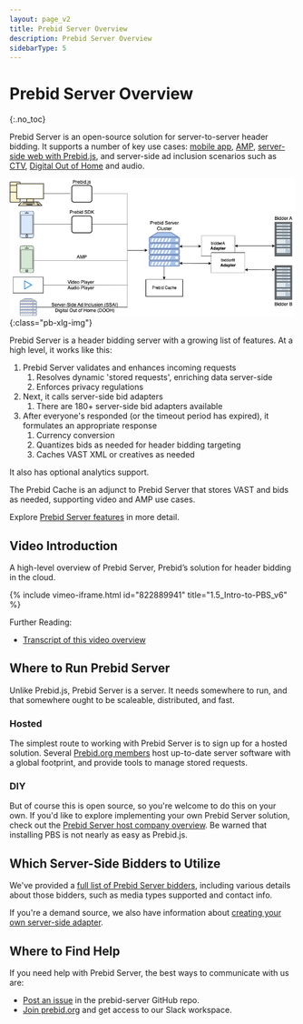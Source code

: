 ```yaml
---
layout: page_v2
title: Prebid Server Overview
description: Prebid Server Overview
sidebarType: 5
---
```


# Prebid Server Overview
{:.no_toc}

Prebid Server is an open-source solution for server-to-server header bidding. It supports a number of key use cases: [mobile app](/prebid-server/use-cases/pbs-sdk.html), [AMP](/prebid-server/use-cases/pbs-amp.html), [server-side web with Prebid.js](/prebid-server/use-cases/pbs-pbjs.html), and server-side ad inclusion scenarios such as [CTV](/prebid-server/use-cases/pbs-lfv.html), [Digital Out of Home](/prebid-server/use-cases/pbs-dooh.html) and audio.

![Prebid Server Architecture](/assets/images/flowcharts/prebid-server/pbs-basic-flow.png){:class="pb-xlg-img"}

Prebid Server is a header bidding server with a growing list of features. At a high level, it works like this:

1. Prebid Server validates and enhances incoming requests
    1. Resolves dynamic 'stored requests', enriching data server-side
    1. Enforces privacy regulations
2. Next, it calls server-side bid adapters
    1. There are 180+ server-side bid adapters available
3. After everyone's responded (or the timeout period has expired), it formulates an appropriate response
    1. Currency conversion
    1. Quantizes bids as needed for header bidding targeting
    1. Caches VAST XML or creatives as needed

It also has optional analytics support.

The Prebid Cache is an adjunct to Prebid Server that stores VAST and bids as needed, supporting video and AMP use cases.

Explore [Prebid Server features](/prebid-server/features/pbs-feature-idx.html) in more detail.

## Video Introduction

A high-level overview of Prebid Server, Prebid’s solution for header bidding in the cloud.

{% include vimeo-iframe.html id="822889941" title="1.5_Intro-to-PBS_v6" %}

Further Reading:

- [Transcript of this video overview](/prebid-server/overview/prebid-server-overview-video.html)

## Where to Run Prebid Server

Unlike Prebid.js, Prebid Server is a server. It needs somewhere to run, and that somewhere ought to be scaleable, distributed, and fast.

### Hosted

The simplest route to working with Prebid Server is to sign up for a hosted solution. Several [Prebid.org members](https://prebid.org/product-suite/managed-services/) host up-to-date server software with a global footprint, and provide tools to manage stored requests.

### DIY

But of course this is open source, so you're welcome to do this on your own. If you'd like to explore implementing your own Prebid Server solution, check out the [Prebid Server host company overview](/prebid-server/hosting/pbs-hosting.html). Be warned that installing PBS is not nearly as easy as Prebid.js.

## Which Server-Side Bidders to Utilize

We've provided a [full list of Prebid Server bidders](/dev-docs/pbs-bidders.html), including various details about those bidders, such as media types supported and contact info.

If you're a demand source, we also have information about [creating your own server-side adapter](/prebid-server/developers/add-new-bidder-go.html).

## Where to Find Help

If you need help with Prebid Server, the best ways to communicate with us are:

- [Post an issue](https://github.com/prebid/prebid-server/issues) in the prebid-server GitHub repo.
- [Join prebid.org](https://prebid.org/membership/) and get access to our Slack workspace.
